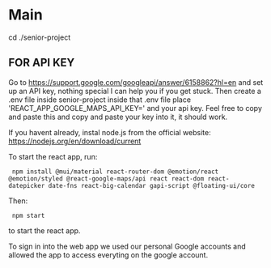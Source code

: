 # Main





cd ./senior-project
## FOR API KEY
Go to https://support.google.com/googleapi/answer/6158862?hl=en and set up an API key, nothing special I can help you if you get stuck.
Then create a .env file inside senior-project
inside that .env file place 'REACT_APP_GOOGLE_MAPS_API_KEY=' and your api key. Feel free to copy and paste this and copy and paste your key into it, it should work. 

If you havent already, instal node.js from the official website: https://nodejs.org/en/download/current

To start the react app, run:

     npm install @mui/material react-router-dom @emotion/react @emotion/styled @react-google-maps/api react react-dom react-datepicker date-fns react-big-calendar gapi-script @floating-ui/core

Then:

     npm start

  to start the react app.


To sign in into the web app we used our personal Google accounts and allowed the app to access everyting on the google account.
